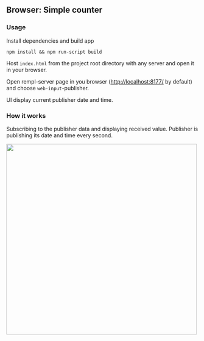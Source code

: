 ## Browser: Simple counter

### Usage

Install dependencies and build app

```
npm install && npm run-script build
```

Host `index.html` from the project root directory with any server and open it in your browser.

Open rempl-server page in you browser ([http://localhost:8177/](http://localhost:8177/) by default) and choose `web-input`-publisher.

UI display current publisher date and time.

### How it works

Subscribing to the publisher data and displaying received value. Publisher is publishing its date and time every second.

<img src="https://cloud.githubusercontent.com/assets/6654581/23925939/a0341cbe-0922-11e7-8979-02ac28c69d14.gif" width="500px"/>
